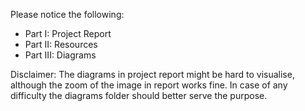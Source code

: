 Please notice the following:

- Part I: Project Report
- Part II: Resources
- Part III: Diagrams 

Disclaimer: The diagrams in project report might be hard to visualise, although the zoom of the image in report works fine. In case of any difficulty the diagrams folder should better serve the purpose.
